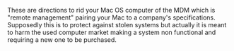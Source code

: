 These are directions to rid your Mac OS computer of the MDM which is "remote management" pairing your Mac to a company's specifications.  Supposedly this is to protect against stolen systems but actually it is meant to harm the used computer market making a system non functional and requiring a new one to be purchased.
